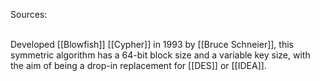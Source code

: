 Sources:

\
Developed [[Blowfish]] [[Cypher]] in 1993 by [[Bruce Schneier]], this symmetric algorithm has a 64-bit block size and a variable key size, with the aim of being a drop-in replacement for [[DES]] or [[IDEA]].
